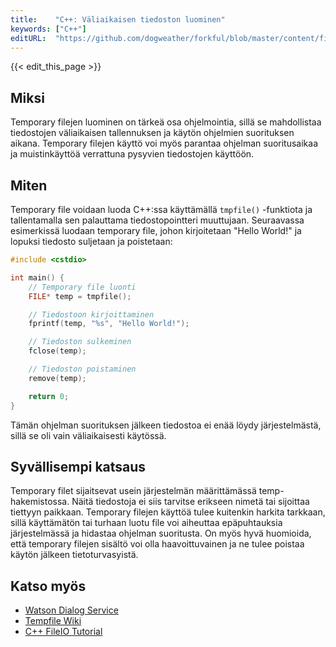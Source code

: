 ```yaml
---
title:    "C++: Väliaikaisen tiedoston luominen"
keywords: ["C++"]
editURL:  "https://github.com/dogweather/forkful/blob/master/content/fi/cpp/creating-a-temporary-file.md"
---
```


{{< edit_this_page >}}

## Miksi

Temporary filejen luominen on tärkeä osa ohjelmointia, sillä se mahdollistaa tiedostojen väliaikaisen tallennuksen ja käytön ohjelmien suorituksen aikana. Temporary filejen käyttö voi myös parantaa ohjelman suoritusaikaa ja muistinkäyttöä verrattuna pysyvien tiedostojen käyttöön.

## Miten

Temporary file voidaan luoda C++:ssa käyttämällä `tmpfile()` -funktiota ja tallentamalla sen palauttama tiedostopointteri muuttujaan. Seuraavassa esimerkissä luodaan temporary file, johon kirjoitetaan "Hello World!" ja lopuksi tiedosto suljetaan ja poistetaan:

```C++
#include <cstdio>

int main() {
    // Temporary file luonti
    FILE* temp = tmpfile();

    // Tiedostoon kirjoittaminen
    fprintf(temp, "%s", "Hello World!");

    // Tiedoston sulkeminen
    fclose(temp);

    // Tiedoston poistaminen
    remove(temp);

    return 0;
}
```

Tämän ohjelman suorituksen jälkeen tiedostoa ei enää löydy järjestelmästä, sillä se oli vain väliaikaisesti käytössä.

## Syvällisempi katsaus

Temporary filet sijaitsevat usein järjestelmän määrittämässä temp-hakemistossa. Näitä tiedostoja ei siis tarvitse erikseen nimetä tai sijoittaa tiettyyn paikkaan. Temporary filejen käyttöä tulee kuitenkin harkita tarkkaan, sillä käyttämätön tai turhaan luotu file voi aiheuttaa epäpuhtauksia järjestelmässä ja hidastaa ohjelman suoritusta. On myös hyvä huomioida, että temporary filejen sisältö voi olla haavoittuvainen ja ne tulee poistaa käytön jälkeen tietoturvasyistä.

## Katso myös

- [Watson Dialog Service](https://github.com/watson-developer-cloud/cpp-sdk)
- [Tempfile Wiki](https://en.wikipedia.org/wiki/Temporary_file)
- [C++ FileIO Tutorial](https://www.tutorialspoint.com/cplusplus/cpp_files_streams.htm)